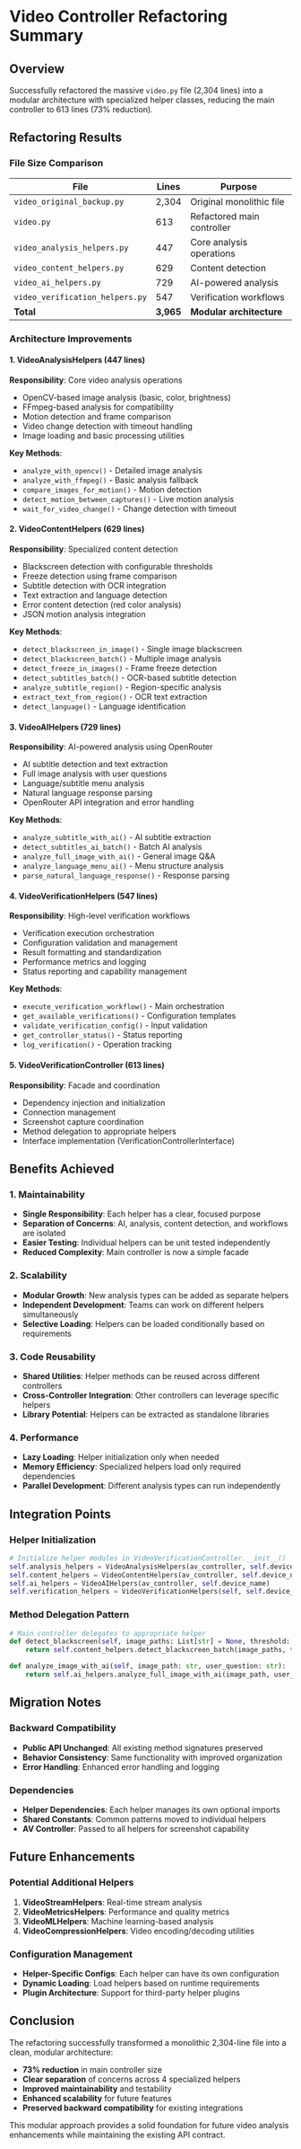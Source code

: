 # Video Controller Refactoring Summary

## Overview
Successfully refactored the massive `video.py` file (2,304 lines) into a modular architecture with specialized helper classes, reducing the main controller to 613 lines (73% reduction).

## Refactoring Results

### File Size Comparison
| File | Lines | Purpose |
|------|-------|---------|
| `video_original_backup.py` | 2,304 | Original monolithic file |
| `video.py` | 613 | Refactored main controller |
| `video_analysis_helpers.py` | 447 | Core analysis operations |
| `video_content_helpers.py` | 629 | Content detection |
| `video_ai_helpers.py` | 729 | AI-powered analysis |
| `video_verification_helpers.py` | 547 | Verification workflows |
| **Total** | **3,965** | **Modular architecture** |

### Architecture Improvements

#### 1. VideoAnalysisHelpers (447 lines)
**Responsibility**: Core video analysis operations
- OpenCV-based image analysis (basic, color, brightness)
- FFmpeg-based analysis for compatibility
- Motion detection and frame comparison
- Video change detection with timeout handling
- Image loading and basic processing utilities

**Key Methods**:
- `analyze_with_opencv()` - Detailed image analysis
- `analyze_with_ffmpeg()` - Basic analysis fallback
- `compare_images_for_motion()` - Motion detection
- `detect_motion_between_captures()` - Live motion analysis
- `wait_for_video_change()` - Change detection with timeout

#### 2. VideoContentHelpers (629 lines) 
**Responsibility**: Specialized content detection
- Blackscreen detection with configurable thresholds
- Freeze detection using frame comparison
- Subtitle detection with OCR integration
- Text extraction and language detection
- Error content detection (red color analysis)
- JSON motion analysis integration

**Key Methods**:
- `detect_blackscreen_in_image()` - Single image blackscreen
- `detect_blackscreen_batch()` - Multiple image analysis
- `detect_freeze_in_images()` - Frame freeze detection
- `detect_subtitles_batch()` - OCR-based subtitle detection
- `analyze_subtitle_region()` - Region-specific analysis
- `extract_text_from_region()` - OCR text extraction
- `detect_language()` - Language identification

#### 3. VideoAIHelpers (729 lines)
**Responsibility**: AI-powered analysis using OpenRouter
- AI subtitle detection and text extraction
- Full image analysis with user questions
- Language/subtitle menu analysis
- Natural language response parsing
- OpenRouter API integration and error handling

**Key Methods**:
- `analyze_subtitle_with_ai()` - AI subtitle extraction
- `detect_subtitles_ai_batch()` - Batch AI analysis
- `analyze_full_image_with_ai()` - General image Q&A
- `analyze_language_menu_ai()` - Menu structure analysis
- `parse_natural_language_response()` - Response parsing

#### 4. VideoVerificationHelpers (547 lines)
**Responsibility**: High-level verification workflows
- Verification execution orchestration
- Configuration validation and management
- Result formatting and standardization
- Performance metrics and logging
- Status reporting and capability management

**Key Methods**:
- `execute_verification_workflow()` - Main orchestration
- `get_available_verifications()` - Configuration templates
- `validate_verification_config()` - Input validation
- `get_controller_status()` - Status reporting
- `log_verification()` - Operation tracking

#### 5. VideoVerificationController (613 lines)
**Responsibility**: Facade and coordination
- Dependency injection and initialization
- Connection management
- Screenshot capture coordination
- Method delegation to appropriate helpers
- Interface implementation (VerificationControllerInterface)

## Benefits Achieved

### 1. **Maintainability**
- **Single Responsibility**: Each helper has a clear, focused purpose
- **Separation of Concerns**: AI, analysis, content detection, and workflows are isolated
- **Easier Testing**: Individual helpers can be unit tested independently
- **Reduced Complexity**: Main controller is now a simple facade

### 2. **Scalability**
- **Modular Growth**: New analysis types can be added as separate helpers
- **Independent Development**: Teams can work on different helpers simultaneously
- **Selective Loading**: Helpers can be loaded conditionally based on requirements

### 3. **Code Reusability**
- **Shared Utilities**: Helper methods can be reused across different controllers
- **Cross-Controller Integration**: Other controllers can leverage specific helpers
- **Library Potential**: Helpers can be extracted as standalone libraries

### 4. **Performance**
- **Lazy Loading**: Helper initialization only when needed
- **Memory Efficiency**: Specialized helpers load only required dependencies
- **Parallel Development**: Different analysis types can run independently

## Integration Points

### Helper Initialization
```python
# Initialize helper modules in VideoVerificationController.__init__()
self.analysis_helpers = VideoAnalysisHelpers(av_controller, self.device_name)
self.content_helpers = VideoContentHelpers(av_controller, self.device_name)
self.ai_helpers = VideoAIHelpers(av_controller, self.device_name)
self.verification_helpers = VideoVerificationHelpers(self, self.device_name)
```

### Method Delegation Pattern
```python
# Main controller delegates to appropriate helper
def detect_blackscreen(self, image_paths: List[str] = None, threshold: int = 10):
    return self.content_helpers.detect_blackscreen_batch(image_paths, threshold)

def analyze_image_with_ai(self, image_path: str, user_question: str):
    return self.ai_helpers.analyze_full_image_with_ai(image_path, user_question)
```

## Migration Notes

### Backward Compatibility
- **Public API Unchanged**: All existing method signatures preserved
- **Behavior Consistency**: Same functionality with improved organization
- **Error Handling**: Enhanced error handling and logging

### Dependencies
- **Helper Dependencies**: Each helper manages its own optional imports
- **Shared Constants**: Common patterns moved to individual helpers
- **AV Controller**: Passed to all helpers for screenshot capability

## Future Enhancements

### Potential Additional Helpers
1. **VideoStreamHelpers**: Real-time stream analysis
2. **VideoMetricsHelpers**: Performance and quality metrics
3. **VideoMLHelpers**: Machine learning-based analysis
4. **VideoCompressionHelpers**: Video encoding/decoding utilities

### Configuration Management
- **Helper-Specific Configs**: Each helper can have its own configuration
- **Dynamic Loading**: Load helpers based on runtime requirements
- **Plugin Architecture**: Support for third-party helper plugins

## Conclusion

The refactoring successfully transformed a monolithic 2,304-line file into a clean, modular architecture:
- **73% reduction** in main controller size
- **Clear separation** of concerns across 4 specialized helpers
- **Improved maintainability** and testability
- **Enhanced scalability** for future features
- **Preserved backward compatibility** for existing integrations

This modular approach provides a solid foundation for future video analysis enhancements while maintaining the existing API contract.